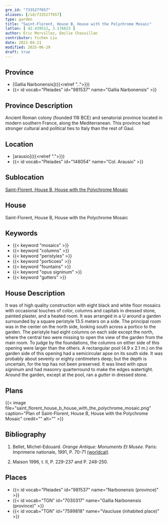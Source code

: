```yaml
---
gre_id: "733527f657"
aliases: [/id/733527f657]
type: garden
title: "Saint-Florent, House B, House with the Polychrome Mosaic"
latlon: [ 42.439512, 3.176623 ]
author: Eric Morvillez, Emilie Chassillan
contributor: Yichen Liu
date: 2021-04-21
modified: 2025-06-29
draft: true
---
```


## Province

- [Gallia Narbonensis]({{<relref "..">}})
- {{< id vocab="Pleiades" id="981537" name="Gallia Narbonensis" >}}

## Province Description

Ancient Roman colony (founded 118 BCE) and senatorial province located in modern southern France, along the Mediterranean. This province had stronger cultural and political ties to Italy than the rest of Gaul.

## Location

- [arausio]({{<relref ".">}})
- {{< id vocab="Pleiades" id="148054" name="Col. Arausio" >}}

## Sublocation

[Saint-Florent, House B, House with the Polychrome Mosaic](#)

## House

Saint-Florent, House B, House with the Polychrome Mosaic

## Keywords

- {{< keyword "mosaics" >}}
- {{< keyword "columns" >}}
- {{< keyword "peristyles" >}}
- {{< keyword "porticoes" >}}
- {{< keyword "fountains" >}}
- {{< keyword "opus signinum" >}}
- {{< keyword "gutters" >}}

## House Description

It was of high quality construction with eight black and white floor mosaics with occasional touches of color, columns and capitals in dressed stone, painted plaster, and a heated room. It was arranged in a U around a garden surrounded by a square peristyle 13.5 meters on a side. The principal room was in the center on the north side, looking south across a portico to the garden. The peristyle had eight columns on each side except the north, where the central two were missing to open the view of the garden from the main room. To judge by the foundations, the columns on either side of this opening were larger than the others. A rectangular pool (4.9 x 2.1 m.) on the garden side of this opening had a semicircular apse on its south side. It was probably about seventy or eighty centimeters deep; but the depth is uncertain, for the top has not been preserved. It was lined with *opus signinum* and had masonry quarterround to make the edges watertight. Around the garden, except at the pool, ran a *gutter* in dressed stone.

## Plans

{{< image file="saint_florent_house_b_house_with_the_polychrome_mosaic.png" caption="Plan of Saint-Florent, House B, House with the Polychrome Mosaic" credit="" alt="" >}}

<!-- ## Dates -->

## Bibliography

1. Bellet, Michel-Edouard. *Orange Antique: Monuments Et Musée*. Paris: Imprimerie nationale, 1991, P. 70-71 [(worldcat)](https://search.worldcat.org/title/24832885)

2. Maison 1996, t. II, P. 229-237 and  P. 248-250.

## Places

- {{< id vocab="Pleiades" id="981537" name="Narbonensis (province)" >}}
- {{< id vocab="TGN" id="7030317" name="Gallia Narbonensis (province)" >}}
- {{< id vocab="TGN" id="7599818" name="Vaucluse (inhabited place)" >}}
